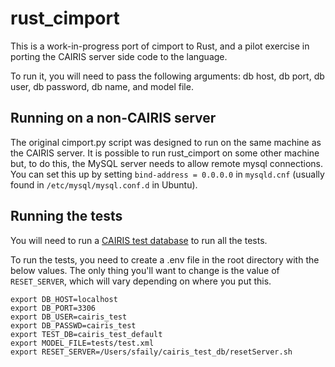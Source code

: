 # rust_cimport

This is a work-in-progress port of cimport to Rust, and a pilot exercise in porting the CAIRIS server side code to the language.

To run it, you will need to pass the following arguments:  db host, db port, db user, db password, db name, and model file.

## Running on a non-CAIRIS server

The original cimport.py script was designed to run on the same machine as the CAIRIS server.  It is possible to run rust_cimport on some other machine but, to do this, the MySQL server needs to allow remote mysql connections.  You can set this up by setting `bind-address = 0.0.0.0` in `mysqld.cnf` (usually found in `/etc/mysql/mysql.conf.d` in Ubuntu).

## Running the tests

You will need to run a [CAIRIS test database](https://github.com/failys/cairis_test_db) to run all the tests.

To run the tests, you need to create a .env file in the root directory with the below values.  The only thing you'll want to change is the value of `RESET_SERVER`, which will vary depending on where you put this.

```
export DB_HOST=localhost
export DB_PORT=3306
export DB_USER=cairis_test
export DB_PASSWD=cairis_test
export TEST_DB=cairis_test_default
export MODEL_FILE=tests/test.xml
export RESET_SERVER=/Users/sfaily/cairis_test_db/resetServer.sh
```